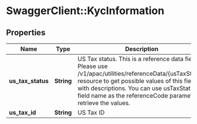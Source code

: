 # SwaggerClient::KycInformation

## Properties
Name | Type | Description | Notes
------------ | ------------- | ------------- | -------------
**us_tax_status** | **String** | US Tax status. This is a reference data field. Please use /v1/apac/utilities/referenceData/{usTaxStatus} resource to get possible values of this field with descriptions. You can use usTaxStatus field name as the referenceCode parameter to retrieve the values. | [optional] 
**us_tax_id** | **String** | US Tax ID | [optional] 

